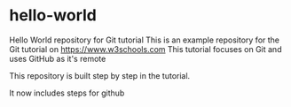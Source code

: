 # hello-world
Hello World repository for Git tutorial
This is an example repository for the Git tutorial on https://www.w3schools.com
This tutorial focuses on Git and uses GitHub as it's remote

This repository is built step by step in the tutorial.

It now includes steps for github
